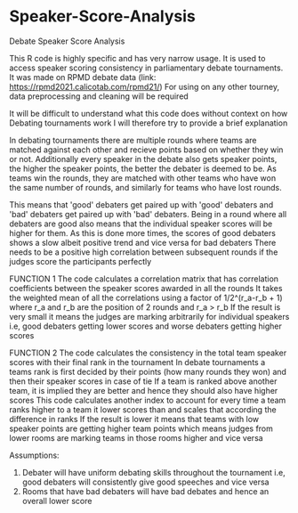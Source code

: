 # Speaker-Score-Analysis
Debate Speaker Score Analysis

This R code is highly specific and has very narrow usage. It is used to access speaker scoring consistency in parliamentary debate tournaments.
It was made on RPMD debate data (link: https://rpmd2021.calicotab.com/rpmd21/)
For using on any other tourney, data preprocessing and cleaning will be required

It will be difficult to understand what this code does without context on how Debating tournaments work
I will therefore try to provide a brief explanation

In debating tournaments there are multiple rounds where teams are matched against each other and recieve points based on whether they win or not. 
Additionally every speaker in the debate also gets speaker points, the higher the speaker points, the better the debater is deemed to be.
As teams win the rounds, they are matched with other teams who have won the same number of rounds, and similarly for teams who have lost rounds.

This means that 'good' debaters get paired up with 'good' debaters and 'bad' debaters get paired up with 'bad' debaters. 
Being in a round where all debaters are good also means that the individual speaker scores will be higher for them.
As this is done more times, the scores of good debaters shows a slow albeit positive trend and vice versa for bad debaters
There needs to be a positive high correlation between subsequent rounds if the judges score the participants perfectly

FUNCTION 1
The code calculates a correlation matrix that has correlation coefficients between the speaker scores awarded in all the rounds
It takes the weighted mean of all the correlations using a factor of 1/2^(r_a-r_b + 1) where r_a and r_b are the position of 2 rounds and r_a > r_b
If the result is very small it means the judges are marking arbitrarily for individual speakers 
i.e, good debaters getting lower scores and worse debaters getting higher scores


FUNCTION 2
The code calculates the consistency in the total team speaker scores with their final rank in the tournament
In debate tournaments a teams rank is first decided by their points (how many rounds they won) and then their speaker scores in case of tie
If a team is ranked above another team, it is implied they are better and hence they should also have higher scores
This code calculates another index to account for every time a team ranks higher to a team it lower scores than and scales that according the difference in ranks
If the result is lower it means that teams with low speaker points are getting higher team points 
which means judges from lower rooms are marking teams in those rooms higher and vice versa 


Assumptions:
1) Debater will have uniform debating skills throughout the tournament
i.e, good debaters will consistently give good speeches and vice versa
2) Rooms that have bad debaters will have bad debates and hence an overall lower score



